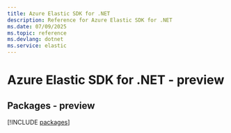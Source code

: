 ```yaml
---
title: Azure Elastic SDK for .NET
description: Reference for Azure Elastic SDK for .NET
ms.date: 07/09/2025
ms.topic: reference
ms.devlang: dotnet
ms.service: elastic
---
```

# Azure Elastic SDK for .NET - preview
## Packages - preview
[!INCLUDE [packages](elastic-index.md)]